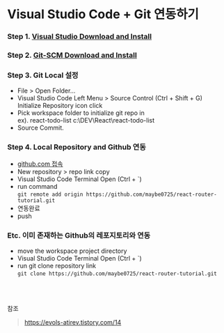 # Visual Studio Code + Git 연동하기

### Step 1. [Visual Studio Download and Install](https://code.visualstudio.com/)

### Step 2. [Git-SCM Download and Install](https://git-scm.com/download)

### Step 3. Git Local 설정

* File > Open Folder...
* Visual Studio Code Left Menu > Source Control (Ctrl + Shift + G) <br/>
  Initialize Repository icon click
* Pick workspace folder to initialize git repo in <br/>
  ex). react-todo-list c:\DEV\React\react-todo-list
* Source Commit.

### Step 4. Local Repository and Github 연동

* [github.com 접속](https://github.com/)
* New repository > repo link copy
* Visual Studio Code Terminal Open (Ctrl + `)
* run command <br/>
`git remote add origin https://github.com/maybe0725/react-router-tutorial.git`
* 연동완료
* push

### Etc. 이미 존재하는 Github의 레포지토리와 연동

* move the workspace project directory
* Visual Studio Code Terminal Open (Ctrl + `)
* run git clone repository link <br/>
`git clone https://github.com/maybe0725/react-router-tutorial.git`

<br/>
<br/>

참조
> https://evols-atirev.tistory.com/14
